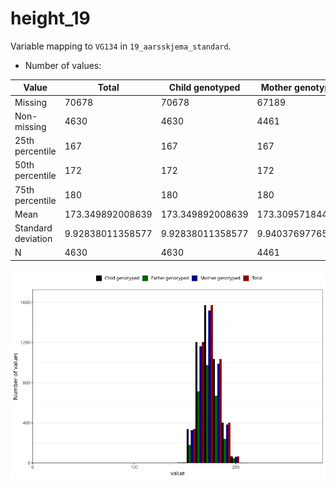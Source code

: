 # height_19
Variable mapping to `VG134` in `19_aarsskjema_standard`.
- Number of values:

| Value | Total | Child genotyped | Mother genotyped | Father genotyped |
| ----- | ----- | --------------- | ---------------- | ---------------- |
| Missing | 70678 | 70678 | 67189 | 47246 |
| Non-missing | 4630 | 4630 | 4461 | 2838 |
| 25th percentile | 167 | 167 | 167 | 167 |
| 50th percentile | 172 | 172 | 172 | 173 |
| 75th percentile | 180 | 180 | 180 | 180 |
| Mean | 173.349892008639 | 173.349892008639 | 173.309571844878 | 173.621916842847 |
| Standard deviation | 9.92838011358577 | 9.92838011358577 | 9.94037697765521 | 10.0289907011846 |
| N | 4630 | 4630 | 4461 | 2838 |



![](height_19_n.png)



